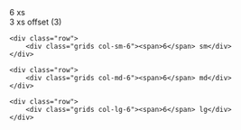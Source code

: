 <main class="au-grid">
  <div class="container">
    <div class="row">
    	<div class="grids col-xs-6"><span>6</span> xs</div>
    	<div class="grids col-xs-offset-3 col-xs-3"><span>3</span> xs offset (3)</div>
    </div>

    <div class="row">
    	<div class="grids col-sm-6"><span>6</span> sm</div>
    </div>

    <div class="row">
    	<div class="grids col-md-6"><span>6</span> md</div>
    </div>

    <div class="row">
    	<div class="grids col-lg-6"><span>6</span> lg</div>
    </div>
  </div>
</main>
